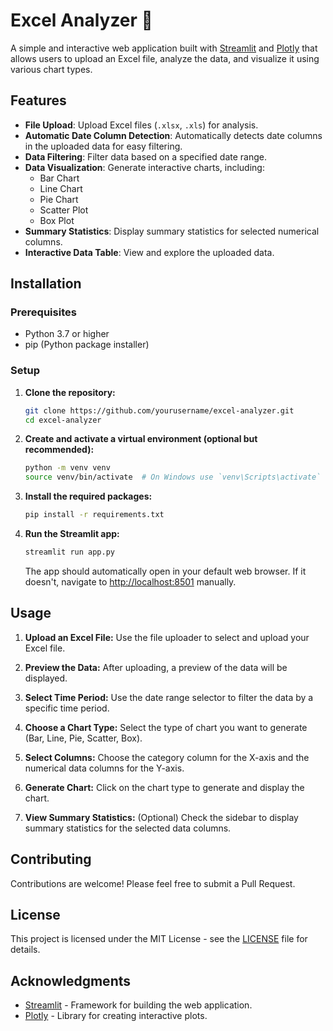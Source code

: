 # Excel Analyzer :1234:

A simple and interactive web application built with [Streamlit](https://streamlit.io/) and [Plotly](https://plotly.com/python/) that allows users to upload an Excel file, analyze the data, and visualize it using various chart types.

## Features

- **File Upload**: Upload Excel files (`.xlsx`, `.xls`) for analysis.
- **Automatic Date Column Detection**: Automatically detects date columns in the uploaded data for easy filtering.
- **Data Filtering**: Filter data based on a specified date range.
- **Data Visualization**: Generate interactive charts, including:
  - Bar Chart
  - Line Chart
  - Pie Chart
  - Scatter Plot
  - Box Plot
- **Summary Statistics**: Display summary statistics for selected numerical columns.
- **Interactive Data Table**: View and explore the uploaded data.

## Installation

### Prerequisites

- Python 3.7 or higher
- pip (Python package installer)

### Setup

1. **Clone the repository:**

    ```bash
    git clone https://github.com/yourusername/excel-analyzer.git
    cd excel-analyzer
    ```

2. **Create and activate a virtual environment (optional but recommended):**

    ```bash
    python -m venv venv
    source venv/bin/activate  # On Windows use `venv\Scripts\activate`
    ```

3. **Install the required packages:**

    ```bash
    pip install -r requirements.txt
    ```

4. **Run the Streamlit app:**

    ```bash
    streamlit run app.py
    ```

    The app should automatically open in your default web browser. If it doesn't, navigate to [http://localhost:8501](http://localhost:8501) manually.

## Usage

1. **Upload an Excel File:** Use the file uploader to select and upload your Excel file.

2. **Preview the Data:** After uploading, a preview of the data will be displayed.

3. **Select Time Period:** Use the date range selector to filter the data by a specific time period.

4. **Choose a Chart Type:** Select the type of chart you want to generate (Bar, Line, Pie, Scatter, Box).

5. **Select Columns:** Choose the category column for the X-axis and the numerical data columns for the Y-axis.

6. **Generate Chart:** Click on the chart type to generate and display the chart.

7. **View Summary Statistics:** (Optional) Check the sidebar to display summary statistics for the selected data columns.

## Contributing

Contributions are welcome! Please feel free to submit a Pull Request.

## License

This project is licensed under the MIT License - see the [LICENSE](LICENSE) file for details.

## Acknowledgments

- [Streamlit](https://streamlit.io/) - Framework for building the web application.
- [Plotly](https://plotly.com/python/) - Library for creating interactive plots.
